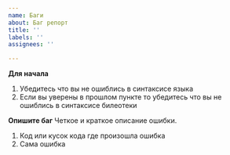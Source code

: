 ```yaml
---
name: Баги
about: Баг репорт
title: ''
labels: ''
assignees: ''

---
```


**Для начала**
1. Убедитесь что вы не ошиблись в синтаксисе языка 
2. Если вы уверены в прошлом пункте то убедитесь что вы не ошиблись в синтаксисе билеотеки 

**Опишите баг**
Четкое и краткое описание ошибки.

1. Код или кусок кода где произошла ошибка 
2. Сама ошибка
